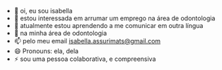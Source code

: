 - 👋 oi, eu sou isabella
- 👀 estou interessada em arrumar um emprego na área de odontologia 
- 🌱 atualmente estou aprendendo a me comunicar em outra língua
- 💞️ na minha área de odontologia 
- 📫 pelo meu email isabella.assurimats@gmail.com
- 😄 Pronouns: ela, dela 
- ⚡ sou uma pessoa colaborativa, e compreensiva

<!---
isaaxz/isaaxz is a ✨ special ✨ repository because its `README.md` (this file) appears on your GitHub profile.
You can click the Preview link to take a look at your changes.
--->
